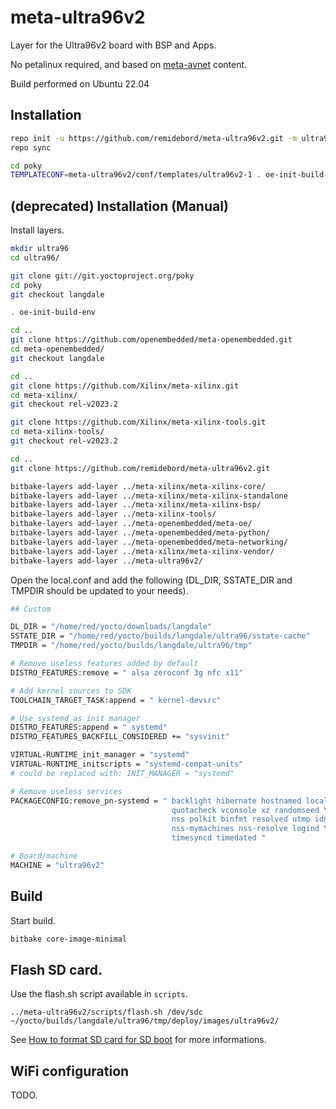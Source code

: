# meta-ultra96v2

Layer for the Ultra96v2 board with BSP and Apps.

No petalinux required, and based on [meta-avnet](https://github.com/Avnet/meta-avnet) content.

Build performed on Ubuntu 22.04

## Installation

```sh
repo init -u https://github.com/remidebord/meta-ultra96v2.git -m ultra96v2-2023.2.xml
repo sync

cd poky
TEMPLATECONF=meta-ultra96v2/conf/templates/ultra96v2-1 . oe-init-build-env
```

## (deprecated) Installation (Manual)
Install layers.
```sh
mkdir ultra96
cd ultra96/

git clone git://git.yoctoproject.org/poky
cd poky
git checkout langdale

. oe-init-build-env

cd ..
git clone https://github.com/openembedded/meta-openembedded.git
cd meta-openembedded/
git checkout langdale

cd ..
git clone https://github.com/Xilinx/meta-xilinx.git
cd meta-xilinx/
git checkout rel-v2023.2

git clone https://github.com/Xilinx/meta-xilinx-tools.git
cd meta-xilinx-tools/
git checkout rel-v2023.2

cd ..
git clone https://github.com/remidebord/meta-ultra96v2.git

bitbake-layers add-layer ../meta-xilinx/meta-xilinx-core/
bitbake-layers add-layer ../meta-xilinx/meta-xilinx-standalone
bitbake-layers add-layer ../meta-xilinx/meta-xilinx-bsp/
bitbake-layers add-layer ../meta-xilinx-tools/
bitbake-layers add-layer ../meta-openembedded/meta-oe/
bitbake-layers add-layer ../meta-openembedded/meta-python/
bitbake-layers add-layer ../meta-openembedded/meta-networking/
bitbake-layers add-layer ../meta-xilinx/meta-xilinx-vendor/
bitbake-layers add-layer ../meta-ultra96v2/
```

Open the local.conf and add the following (DL_DIR, SSTATE_DIR and TMPDIR should be updated to your needs).
```sh
## Custom

DL_DIR = "/home/red/yocto/downloads/langdale"
SSTATE_DIR = "/home/red/yocto/builds/langdale/ultra96/sstate-cache"
TMPDIR = "/home/red/yocto/builds/langdale/ultra96/tmp"

# Remove useless features added by default
DISTRO_FEATURES:remove = " alsa zeroconf 3g nfc x11"

# Add kernel sources to SDK
TOOLCHAIN_TARGET_TASK:append = " kernel-devsrc"

# Use systemd as init manager
DISTRO_FEATURES:append = " systemd"
DISTRO_FEATURES_BACKFILL_CONSIDERED += "sysvinit"

VIRTUAL-RUNTIME_init_manager = "systemd"
VIRTUAL-RUNTIME_initscripts = "systemd-compat-units"
# could be replaced with: INIT_MANAGER = "systemd"

# Remove useless services
PACKAGECONFIG:remove_pn-systemd = " backlight hibernate hostnamed localed \
                                    quotacheck vconsole xz randomseed \
                                    nss polkit binfmt resolved utmp idn \
                                    nss-mymachines nss-resolve logind \
                                    timesyncd timedated "

# Board/machine
MACHINE = "ultra96v2"
```

## Build
Start build.
```sh
bitbake core-image-minimal
```

## Flash SD card.

Use the flash.sh script available in `scripts`.
```
../meta-ultra96v2/scripts/flash.sh /dev/sdc ~/yocto/builds/langdale/ultra96/tmp/deploy/images/ultra96v2/
```

See [How to format SD card for SD boot](https://xilinx-wiki.atlassian.net/wiki/spaces/A/pages/18842385/How+to+format+SD+card+for+SD+boot) for more informations.

## WiFi configuration

TODO.
